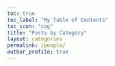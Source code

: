 ```yaml
---
toc: true
toc_label: "My Table of Contents"
toc_icon: "cog"
title: "Posts by Category"
layout: categories
permalink: /people/
author_profile: true
---
```


